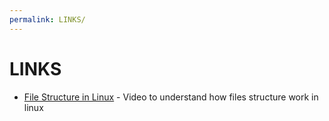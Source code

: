 ```yaml
---
permalink: LINKS/
---
```


# LINKS

* [File Structure in Linux](https://www.youtube.com/watch?v=HbgzrKJvDRw&t=299s) - Video to understand how files structure work in linux
